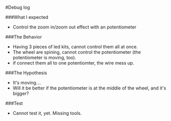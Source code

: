 #Debug log

###What I expected
- Control the zoom in/zoom out effect with an potentiometer

###The Behavior
- Having 3 pieces of led kits, cannot control them all at once.
- The wheel are spining, cannot control the potentiometer (the potentiometer is moving, too).
 - if connect them all to one potentiomter, the wire mess up.

###The Hypothesis
- It's moving....
- Will it be better if the potentiometer is at the middle of the wheel, and it's bigger?

###Test
- Cannot test it, yet.  Missing tools.
